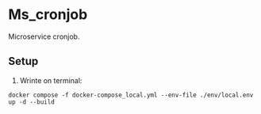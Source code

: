 # Ms_cronjob

Microservice cronjob.

## Setup

1. Wrinte on terminal:

```
docker compose -f docker-compose_local.yml --env-file ./env/local.env up -d --build
```
